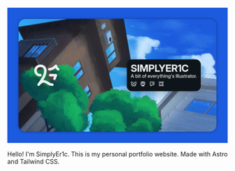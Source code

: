 
![Screenshot](./src/assets/Screenshot.png)

Hello! I'm SimplyEr1c. This is my personal portfolio website. Made with Astro and Tailwind CSS.
